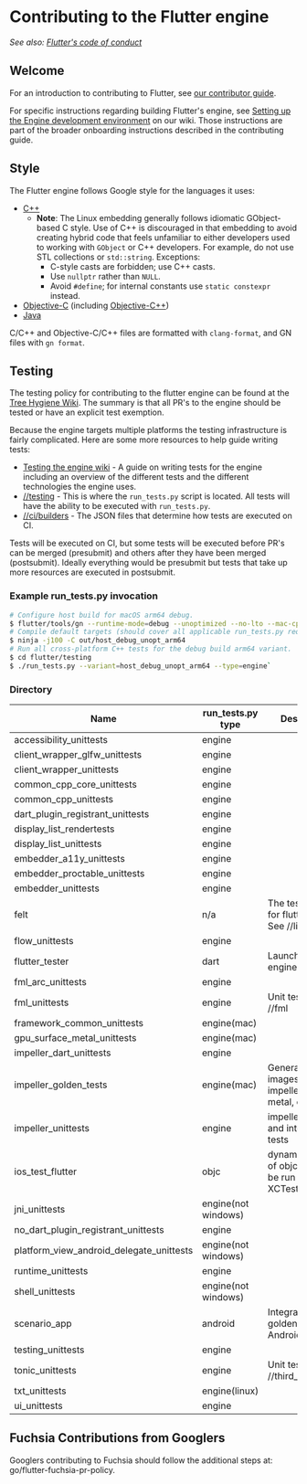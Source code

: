 # Contributing to the Flutter engine

_See also: [Flutter's code of conduct][code_of_conduct]_

## Welcome

For an introduction to contributing to Flutter, see [our contributor
guide][contrib_guide].

For specific instructions regarding building Flutter's engine, see [Setting up
the Engine development environment][engine_dev_setup] on our wiki. Those
instructions are part of the broader onboarding instructions described in the
contributing guide.

## Style

The Flutter engine follows Google style for the languages it uses:

- [C++](https://google.github.io/styleguide/cppguide.html)
  - **Note**: The Linux embedding generally follows idiomatic GObject-based C
    style. Use of C++ is discouraged in that embedding to avoid creating hybrid
    code that feels unfamiliar to either developers used to working with
    `GObject` or C++ developers. For example, do not use STL collections or
    `std::string`. Exceptions:
    - C-style casts are forbidden; use C++ casts.
    - Use `nullptr` rather than `NULL`.
    - Avoid `#define`; for internal constants use `static constexpr` instead.
- [Objective-C][objc_style] (including [Objective-C++][objcc_style])
- [Java][java_style]

C/C++ and Objective-C/C++ files are formatted with `clang-format`, and GN files
with `gn format`.

[code_of_conduct]: https://github.com/flutter/flutter/blob/master/CODE_OF_CONDUCT.md
[contrib_guide]: https://github.com/flutter/flutter/blob/master/CONTRIBUTING.md
[engine_dev_setup]: https://github.com/flutter/flutter/wiki/Setting-up-the-Engine-development-environment
[objc_style]: https://google.github.io/styleguide/objcguide.html
[objcc_style]: https://google.github.io/styleguide/objcguide.html#objective-c
[java_style]: https://google.github.io/styleguide/javaguide.html

## Testing

The testing policy for contributing to the flutter engine can be found at the [Tree Hygiene Wiki][tree_hygiene_wiki]. The summary is that all PR's to the engine should be tested or have an explicit test exemption.

Because the engine targets multiple platforms the testing infrastructure is fairly complicated. Here are some more resources to help guide writing tests:

- [Testing the engine wiki][testing_the_engine_wiki] - A guide on writing tests for the engine including an overview of the different tests and the different technologies the engine uses.
- [//testing](./testing) - This is where the `run_tests.py` script is located. All tests will have the ability to be executed with `run_tests.py`.
- [//ci/builders](./ci/builders) - The JSON files that determine how tests are executed on CI.

Tests will be executed on CI, but some tests will be executed before PR's can be merged (presubmit) and others after they have been merged (postsubmit). Ideally everything would be presubmit but tests that take up more resources are executed in postsubmit.

### Example run_tests.py invocation

```sh
# Configure host build for macOS arm64 debug.
$ flutter/tools/gn --runtime-mode=debug --unoptimized --no-lto --mac-cpu=arm64
# Compile default targets (should cover all applicable run_tests.py requirements).
$ ninja -j100 -C out/host_debug_unopt_arm64
# Run all cross-platform C++ tests for the debug build arm64 variant.
$ cd flutter/testing
$ ./run_tests.py --variant=host_debug_unopt_arm64 --type=engine`
```

### Directory

| Name | run_tests.py type | Description |
|-|-|-|
| accessibility_unittests |engine ||
| client_wrapper_glfw_unittests|engine ||
| client_wrapper_unittests|engine ||
| common_cpp_core_unittests|engine ||
| common_cpp_unittests|engine ||
| dart_plugin_registrant_unittests|engine ||
| display_list_rendertests|engine ||
| display_list_unittests|engine ||
| embedder_a11y_unittests|engine ||
| embedder_proctable_unittests|engine ||
| embedder_unittests|engine ||
| felt| n/a | The test runner for flutter web.  See //lib/web_ui |
| flow_unittests| engine ||
| flutter_tester| dart | Launcher for engine dart tests. |
| fml_arc_unittests|engine ||
| fml_unittests|engine | Unit tests for //fml |
| framework_common_unittests| engine(mac) ||
| gpu_surface_metal_unittests| engine(mac)||
| impeller_dart_unittests| engine ||
| impeller_golden_tests| engine(mac)| Generates golden images for impeller (vulkan, metal, opengles).|
| impeller_unittests| engine | impeller unit tests and interactive tests |
| ios_test_flutter| objc | dynamic library of objc tests to be run with XCTest |
| jni_unittests| engine(not windows)||
| no_dart_plugin_registrant_unittests|engine ||
| platform_view_android_delegate_unittests| engine(not windows) ||
| runtime_unittests|engine ||
| shell_unittests|engine(not windows) ||
| scenario_app|android  | Integration and golden tests for Android, iOS|
| testing_unittests| engine ||
| tonic_unittests|engine | Unit tests for //third_party/tonic |
| txt_unittests| engine(linux) ||
| ui_unittests|engine ||

[tree_hygiene_wiki]: https://github.com/flutter/flutter/wiki/Tree-hygiene#tests
[testing_the_engine_wiki]: https://github.com/flutter/flutter/wiki/Testing-the-engine

## Fuchsia Contributions from Googlers

Googlers contributing to Fuchsia should follow the additional steps at:
go/flutter-fuchsia-pr-policy.
